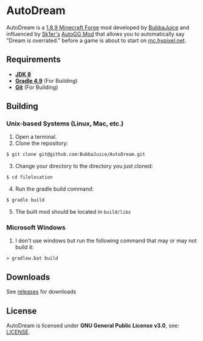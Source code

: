 # AutoDream 
AutoDream is a [1.8.9 Minecraft Forge](http://files.minecraftforge.net/maven/net/minecraftforge/forge/index_1.8.9.html) mod developed by [BubbaJuice](https://bubbajuice.github.io) and influenced by [Sk1er's](https://sk1er.club) [AutoGG Mod](https://sk1er.club/mods/autogg) that allows you to automatically say "Dream is overrated." before a game is about to start on [mc.hypixel.net](https://hypixel.net). 
## Requirements 
- [**JDK 8**](https://adoptopenjdk.net)
- [**Gradle 4.9**](https://docs.gradle.org/4.9/userguide/installation.html) (For Building)
- [**Git**](https://git-scm.com/book/en/v2/Getting-Started-Installing-Git) (For Building)
## Building
### Unix-based Systems (Linux, Mac, etc.)
1. Open a terminal.
2. Clone the repository:
```bash
$ git clone git@github.com:BubbaJuice/AutoDream.git
```
3. Change your directory to the directory you just cloned:
```bash
$ cd filelocation
```
4. Run the gradle build command:
```bash
$ gradle build
```
5. The built mod should be located in `build/libs`
### Microsoft Windows
1. I don't use windows but run the following command that may or may not build it:
```batch
> gradlew.bat build
``` 
## Downloads 
See [releases](https://github.com/BubbaJuice/AutoDream/releases) for downloads 
## License 
AutoDream is licensed under **GNU General Public License v3.0**, see: [LICENSE](LICENSE).
